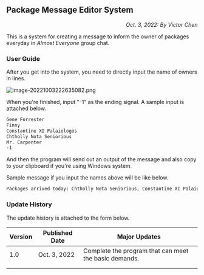 ## Package Message Editor System

<p align="right"><em>Oct. 3, 2022: By Victor Chen</em></p>

This is a system for creating a message to inform the owner of packages everyday in *Almost Everyone* group chat.

### User Guide

After you get into the system, you need to directly input the name of owners in lines.

![image-20221003222635082.png](https://s2.loli.net/2022/10/04/Q25z1LAqJC6OWXU.png)

When you're finished, input "-1" as the ending signal. A sample input is attached below.

```tex
Gene Forrester
Finny
Constantine XI Palaiologos
Chtholly Nota Seniorious
Mr. Carpenter
-1
```

And then the program will send out an output of the message and also copy to your clipboard if you're using Windows system.

Sample message if you input the names above will be like below.

```tex
Packages arrived today: Chtholly Nota Seniorious, Constantine XI Palaiologos, Finny, Gene Forrester, Mr. Carpenter

```

### Update History

The update history is attached to the form below.

| Version | Published Date | Major Updates                                         |
| ------- | -------------- | ----------------------------------------------------- |
| 1.0     | Oct. 3, 2022   | Complete the program that can meet the basic demands. |
|         |                |                                                       |
|         |                |                                                       |

